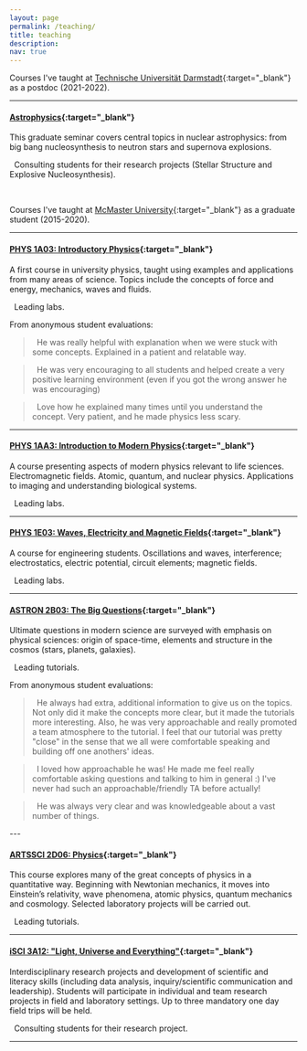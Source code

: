 ```yaml
---
layout: page
permalink: /teaching/
title: teaching
description:
nav: true
---
```



Courses I've taught at [Technische Universität Darmstadt](https://www.physik.tu-darmstadt.de/fbphysik/index.en.jsp){:target="\_blank"} as a postdoc (2021-2022).

---

#### [Astrophysics](https://moodle.tu-darmstadt.de/course/info.php?id=21080){:target="\_blank"}
This graduate seminar covers central topics in nuclear astrophysics: from big bang nucleosynthesis to neutron stars and supernova explosions.

<i class="fas fa-chalkboard-teacher"></i>&nbsp; Consulting students for their research projects (Stellar Structure and Explosive Nucleosynthesis).

<br>

Courses I've taught at [McMaster University](https://www.physics.mcmaster.ca/){:target="\_blank"} as a graduate student (2015-2020).

---

#### [PHYS 1A03: Introductory Physics](http://academiccalendars.romcmaster.ca/preview_course_nopop.php?catoid=13&coid=101479){:target="\_blank"}
A first course in university physics, taught using examples and applications from many areas of science. Topics include the concepts of force and energy, mechanics, waves and fluids.

<i class="fas fa-flask"></i>&nbsp; Leading labs.

From anonymous student evaluations:
<blockquote>
<i class="fas fa-quote-left"></i>&nbsp; He was really helpful with explanation when we were stuck with some concepts. Explained in a patient and relatable way.
</blockquote>

<blockquote>
<i class="fas fa-quote-left"></i>&nbsp; He was very encouraging to all students and helped create a very positive learning environment (even if you got the wrong answer he was encouraging)
</blockquote>

<blockquote>
<i class="fas fa-quote-left"></i>&nbsp; Love how he explained many times until you understand the concept. Very patient, and he made physics less scary.
</blockquote>

---

#### [PHYS 1AA3: Introduction to Modern Physics](http://academiccalendars.romcmaster.ca/preview_course_nopop.php?catoid=13&coid=101479){:target="\_blank"}
A course presenting aspects of modern physics relevant to life sciences. Electromagnetic fields. Atomic, quantum, and nuclear physics. Applications to imaging and understanding biological systems.

<i class="fas fa-flask"></i>&nbsp; Leading labs.

---

#### [PHYS 1E03: Waves, Electricity and Magnetic Fields](http://academiccalendars.romcmaster.ca/preview_course_nopop.php?catoid=7&coid=36162){:target="\_blank"}
A course for engineering students. Oscillations and waves, interference; electrostatics, electric potential, circuit elements; magnetic fields.

<i class="fas fa-flask"></i>&nbsp; Leading labs.

---

#### [ASTRON 2B03: The Big Questions](https://academiccalendars.romcmaster.ca/preview_course_nopop.php?catoid=41&coid=214717){:target="\_blank"}
Ultimate questions in modern science are surveyed with emphasis on physical sciences: origin of space-time, elements and structure in the cosmos (stars, planets, galaxies).

<i class="fas fa-chalkboard-teacher"></i>&nbsp; Leading tutorials.

From anonymous student evaluations:
<blockquote>
<i class="fas fa-quote-left"></i>&nbsp; He always had extra, additional information to give us on the topics. Not only did it make the concepts more clear, but it made the tutorials more interesting. Also, he was very approachable and really promoted a team atmosphere to the tutorial. I feel that our tutorial was pretty "close" in the sense that we all were comfortable speaking and building off one anothers' ideas.
</blockquote>

<blockquote>
<i class="fas fa-quote-left"></i>&nbsp; I loved how approachable he was! He made me feel really comfortable asking questions and talking to him in general :) I've never had such an approachable/friendly TA before actually!
</blockquote>

<blockquote>
<i class="fas fa-quote-left"></i>&nbsp; He was always very clear and was knowledgeable about a vast number of things.
</blockquote>
---

#### [ARTSSCI 2D06: Physics](https://academiccalendars.romcmaster.ca/preview_course_nopop.php?catoid=38&coid=202108){:target="\_blank"}
This course explores many of the great concepts of physics in a quantitative way. Beginning with Newtonian mechanics, it moves into Einstein’s relativity, wave phenomena, atomic physics, quantum mechanics and cosmology. Selected laboratory projects will be carried out.

<i class="fas fa-chalkboard-teacher"></i>&nbsp; Leading tutorials.

---

#### [iSCI 3A12: "Light, Universe and Everything"](https://academiccalendars.romcmaster.ca/preview_course_nopop.php?catoid=38&coid=201693){:target="\_blank"}
Interdisciplinary research projects and development of scientific and literacy skills (including data analysis, inquiry/scientific communication and leadership). Students will participate in individual and team research projects in field and laboratory settings. Up to three mandatory one day field trips will be held.

<i class="fas fa-chalkboard-teacher"></i>&nbsp; Consulting students for their research project.

---
